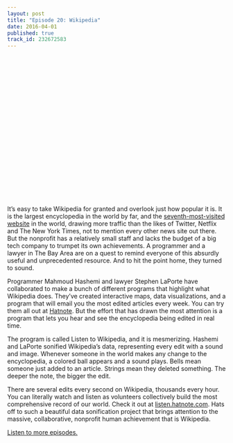 ```yaml
---
layout: post
title: "Episode 20: Wikipedia"
date: 2016-04-01
published: true
track_id: 232672583
---
```


<div style="background: url('/assets/posts/wiki-1.png') no-repeat; background-size: cover; width:100%; height:0px; margin-top:0px; margin-bottom:25px; padding-top:320px; margin-left:auto; margin-right:auto;"></div>

It’s easy to take Wikipedia for granted and overlook just how popular it is. It is the largest encyclopedia in the world by far, and the [seventh-most-visited website](http://www.alexa.com/topsites) in the world, drawing more traffic than the likes of Twitter, Netflix and The New York Times, not to mention every other news site out there. But the nonprofit has a relatively small staff and lacks the budget of a big tech company to trumpet its own achievements. A programmer and a lawyer in The Bay Area are on a quest to remind everyone of this absurdly useful and unprecedented resource. And to hit the point home, they turned to sound.

<div class='list post-player' track='{{page.track_id}}'></div>

Programmer Mahmoud Hashemi and lawyer Stephen LaPorte have collaborated to make a bunch of different programs that highlight what Wikipedia does. They’ve created interactive maps, data visualizations, and a program that will email you the most edited articles every week. You can try them all out at [Hatnote](http://www.hatnote.com). But the effort that has drawn the most attention is a program that lets you hear and see the encyclopedia being edited in real time. 


The program is called Listen to Wikipedia, and it is mesmerizing. Hashemi and LaPorte sonified Wikipedia’s data, representing every edit with a sound and image. Whenever someone in the world makes any change to the encyclopedia, a colored ball appears and a sound plays. Bells mean someone just added to an article. Strings mean they deleted something. The deeper the note, the bigger the edit. 

There are several edits every second on Wikipedia, thousands every hour. You can literally watch and listen as volunteers collectively build the most comprehensive record of our world. Check it out at [listen.hatnote.com](http://listen.hatnote.com/). Hats off to such a beautiful data sonification project that brings attention to the massive, collaborative, nonprofit human achievement that is Wikipedia.

[Listen to more episodes.](http://theworldaccordingtosound.org)